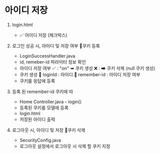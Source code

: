 # 아이디 저장

1. login.html
    - ✅ 아이디 저장 (체크박스)

2. 로그인 성공 시, 아이디 및 저장 여부 🍪쿠키 등록
    - LoginSuccessHandler.java
    - id, remeber-id 파라미터 정보 확인
    - 아이디 저장 여부
        ✅ : "on" ➡ 쿠키 생성
        ❌ :      ➡ 쿠키 삭제 (null 쿠키 생성)
    - 쿠키 생성
        🍪 loginId      : 아이디
        🍪 remember-id  : 아이디 저장 여부
    - 쿠키를 응답에 등록
    
3. 등록 된 remember-id 쿠키에 따
    - Home Controller.java - login()
    - 등록된 쿠키를 모델에 등록
    - login.html
    - 저장된 아이디 출력

4. 로그아웃 시, 아이디 및 저장 🍪쿠키 삭제
    - SecurityConfig.java
    - 로그아웃 설정에서 로그아웃 시 삭제 할 쿠키 지정
